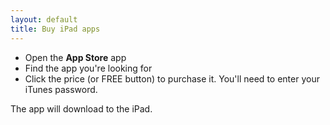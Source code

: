 ```yaml
---
layout: default
title: Buy iPad apps
---
```


- Open the **App Store** app
- Find the app you're looking for
- Click the price (or FREE button) to purchase it. You'll need to enter your iTunes password.

The app will download to the iPad.